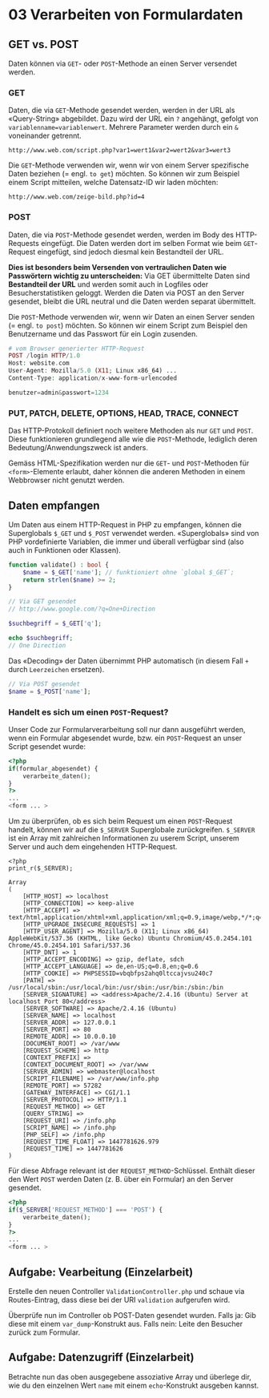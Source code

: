 # 03 Verarbeiten von Formulardaten

## GET vs. POST

Daten können via `GET`- oder `POST`-Methode an einen Server versendet werden.

### GET

Daten, die via `GET`-Methode gesendet werden, werden in der URL als «Query-String» abgebildet. Dazu wird der URL ein `?` angehängt, gefolgt von `variablenname=variablenwert`. Mehrere Parameter werden durch ein `&` voneinander getrennt.

```text
http://www.web.com/script.php?var1=wert1&var2=wert2&var3=wert3
```

Die `GET`-Methode verwenden wir, wenn wir von einem Server spezifische Daten beziehen \(= engl. `to get`\) möchten. So können wir zum Beispiel einem Script mitteilen, welche Datensatz-ID wir laden möchten:

```text
http://www.web.com/zeige-bild.php?id=4
```

### POST

Daten, die via `POST`-Methode gesendet werden, werden im Body des HTTP-Requests eingefügt. Die Daten werden dort im selben Format wie beim `GET`-Request eingefügt, sind jedoch diesmal kein Bestandteil der URL.

**Dies ist besonders beim Versenden von vertraulichen Daten wie Passwörtern wichtig zu unterscheiden:** Via GET übermittelte Daten sind **Bestandteil der URL** und werden somit auch in Logfiles oder Besucherstatistiken geloggt. Werden die Daten via POST an den Server gesendet, bleibt die URL neutral und die Daten werden separat übermittelt.

Die `POST`-Methode verwenden wir, wenn wir Daten an einen Server senden \(= engl. `to post`\) möchten. So können wir einem Script zum Beispiel den Benutzername und das Passwort für ein Login zusenden.

```php
# vom Browser generierter HTTP-Request
POST /login HTTP/1.0
Host: website.com
User-Agent: Mozilla/5.0 (X11; Linux x86_64) ...
Content-Type: application/x-www-form-urlencoded

benutzer=admin&passwort=1234
```

### PUT, PATCH, DELETE, OPTIONS, HEAD, TRACE, CONNECT

Das HTTP-Protokoll definiert noch weitere Methoden als nur `GET` und `POST`. Diese funktionieren grundlegend alle wie die `POST`-Methode, lediglich deren Bedeutung/Anwendungszweck ist anders.

Gemäss HTML-Spezifikation werden nur die `GET`- und `POST`-Methoden für `<form>`-Elemente erlaubt, daher können die anderen Methoden in einem Webbrowser nicht genutzt werden.

## Daten empfangen

Um Daten aus einem HTTP-Request in PHP zu empfangen, können die Superglobals `$_GET` und `$_POST` verwendet werden. «Superglobals» sind von PHP vordefinierte Variablen, die immer und überall verfügbar sind \(also auch in Funktionen oder Klassen\).

```php
function validate() : bool {
    $name = $_GET['name']; // funktioniert ohne `global $_GET`;
    return strlen($name) >= 2;
}
```

```php
// Via GET gesendet
// http://www.google.com/?q=One+Direction

$suchbegriff = $_GET['q'];

echo $suchbegriff; 
// One Direction
```

Das «Decoding» der Daten übernimmt PHP automatisch \(in diesem Fall `+` durch `Leerzeichen` ersetzen\).

```php
// Via POST gesendet
$name = $_POST['name'];
```

### Handelt es sich um einen `POST`-Request?

Unser Code zur Formularverarbeitung soll nur dann ausgeführt werden, wenn ein Formular abgesendet wurde, bzw. ein `POST`-Request an unser Script gesendet wurde:

```php
<?php
if(formular_abgesendet) {
    verarbeite_daten();
}
?>
...
<form ... >
```

Um zu überprüfen, ob es sich beim Request um einen `POST`-Request handelt, können wir auf die `$_SERVER` Superglobale zurückgreifen. `$_SERVER` ist ein Array mit zahlreichen Informationen zu userem Script, unserem Server und auch dem eingehenden HTTP-Request.

```text
<?php
print_r($_SERVER);

Array
(
    [HTTP_HOST] => localhost
    [HTTP_CONNECTION] => keep-alive
    [HTTP_ACCEPT] => text/html,application/xhtml+xml,application/xml;q=0.9,image/webp,*/*;q=0.8
    [HTTP_UPGRADE_INSECURE_REQUESTS] => 1
    [HTTP_USER_AGENT] => Mozilla/5.0 (X11; Linux x86_64) AppleWebKit/537.36 (KHTML, like Gecko) Ubuntu Chromium/45.0.2454.101 Chrome/45.0.2454.101 Safari/537.36
    [HTTP_DNT] => 1
    [HTTP_ACCEPT_ENCODING] => gzip, deflate, sdch
    [HTTP_ACCEPT_LANGUAGE] => de,en-US;q=0.8,en;q=0.6
    [HTTP_COOKIE] => PHPSESSID=vbqbfps2ahq0ltccajvsu240c7
    [PATH] => /usr/local/sbin:/usr/local/bin:/usr/sbin:/usr/bin:/sbin:/bin
    [SERVER_SIGNATURE] => <address>Apache/2.4.16 (Ubuntu) Server at localhost Port 80</address>
    [SERVER_SOFTWARE] => Apache/2.4.16 (Ubuntu)
    [SERVER_NAME] => localhost
    [SERVER_ADDR] => 127.0.0.1
    [SERVER_PORT] => 80
    [REMOTE_ADDR] => 10.0.0.10
    [DOCUMENT_ROOT] => /var/www
    [REQUEST_SCHEME] => http
    [CONTEXT_PREFIX] => 
    [CONTEXT_DOCUMENT_ROOT] => /var/www
    [SERVER_ADMIN] => webmaster@localhost
    [SCRIPT_FILENAME] => /var/www/info.php
    [REMOTE_PORT] => 57282
    [GATEWAY_INTERFACE] => CGI/1.1
    [SERVER_PROTOCOL] => HTTP/1.1
    [REQUEST_METHOD] => GET
    [QUERY_STRING] => 
    [REQUEST_URI] => /info.php
    [SCRIPT_NAME] => /info.php
    [PHP_SELF] => /info.php
    [REQUEST_TIME_FLOAT] => 1447781626.979
    [REQUEST_TIME] => 1447781626
)
```

Für diese Abfrage relevant ist der `REQUEST_METHOD`-Schlüssel. Enthält dieser den Wert `POST` werden Daten \(z. B. über ein Formular\) an den Server gesendet.

```php
<?php
if($_SERVER['REQUEST_METHOD'] === 'POST') {
    verarbeite_daten();
}
?>
...
<form ... >
```

## Aufgabe: Vearbeitung \(Einzelarbeit\)

Erstelle den neuen Controller `ValidationController.php` und schaue via Routes-Eintrag, dass diese bei der URI `validation` aufgerufen wird.

Überprüfe nun im Controller ob POST-Daten gesendet wurden. Falls ja: Gib diese mit einem `var_dump`-Konstrukt aus. Falls nein: Leite den Besucher zurück zum Formular.

## Aufgabe: Datenzugriff \(Einzelarbeit\)

Betrachte nun das oben ausgegebene assoziative Array und überlege dir, wie du den einzelnen Wert `name` mit einem `echo`-Konstrukt ausgeben kannst.

